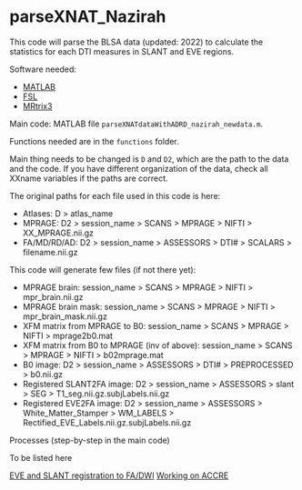 # parseXNAT_Nazirah

This code will parse the BLSA data (updated: 2022) to calculate the statistics for each DTI measures in SLANT and EVE regions.

Software needed:
* [MATLAB](https://www.mathworks.com/products/get-matlab.html)
* [FSL](https://fsl.fmrib.ox.ac.uk/fsl/fslwiki/)
* [MRtrix3](https://www.mrtrix.org)

Main code: MATLAB file `parseXNATdataWithADRD_nazirah_newdata.m`.

Functions needed are in the `functions` folder.

Main thing needs to be changed is `D` and `D2`, which are the path to the data and the code.
If you have different organization of the data, check all XXname variables if the paths are correct.

The original paths for each file used in this code is here:
* Atlases: D > atlas_name
* MPRAGE: D2 > session_name > SCANS > MPRAGE > NIFTI > XX_MPRAGE.nii.gz
* FA/MD/RD/AD: D2 > session_name > ASSESSORS > DTI# > SCALARS > filename.nii.gz

This code will generate few files (if not there yet):
* MPRAGE brain: session_name > SCANS > MPRAGE > NIFTI > mpr_brain.nii.gz
* MPRAGE brain mask: session_name > SCANS > MPRAGE > NIFTI > mpr_brain_mask.nii.gz
* XFM matrix from MPRAGE to B0: session_name > SCANS > MPRAGE > NIFTI > mprage2b0.mat
* XFM matrix from B0 to MPRAGE (inv of above): session_name > SCANS > MPRAGE > NIFTI > b02mprage.mat
* B0 image: D2 > session_name > ASSESSORS > DTI# > PREPROCESSED > b0.nii.gz
* Registered SLANT2FA image: D2 > session_name > ASSESSORS > slant > SEG > T1_seg.nii.gz.subjLabels.nii.gz
* Registered EVE2FA image: D2 > session_name > ASSESSORS > White_Matter_Stamper > WM_LABELS > Rectified_EVE_Labels.nii.gz.subjLabels.nii.gz


Processes (step-by-step in the main code)

To be listed here

[EVE and SLANT registration to FA/DWI](reg_method.md)
[Working on ACCRE](work_on_accre.md)
